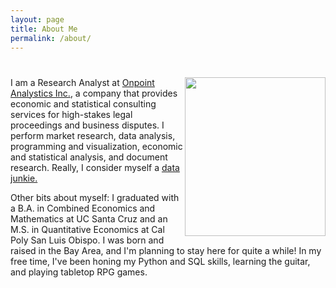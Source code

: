 ```yaml
---
layout: page
title: About Me
permalink: /about/
---
```


# <img align="right" src="{{site.baseurl}}/images/profile.JPG" width="225" height="254">

I am a Research Analyst at [Onpoint Analystics Inc.](https://onpointanalytics.com/staff/david-ngo/), a company that provides economic and statistical consulting services for high-stakes legal proceedings and business disputes. I perform market research, data analysis, programming and visualization, economic and statistical analysis, and document research. Really, I consider myself a [data junkie.](https://blog.scit.edu/2013/08/05/hey-are-you-a-data-junkie/)

Other bits about myself: I graduated with a B.A. in Combined Economics and Mathematics at UC Santa Cruz and an M.S. in Quantitative Economics at Cal Poly San Luis Obispo. I was born and raised in the Bay Area, and I'm planning to stay here for quite a while! In my free time, I've been honing my Python and SQL skills, learning the guitar, and playing tabletop RPG games.





